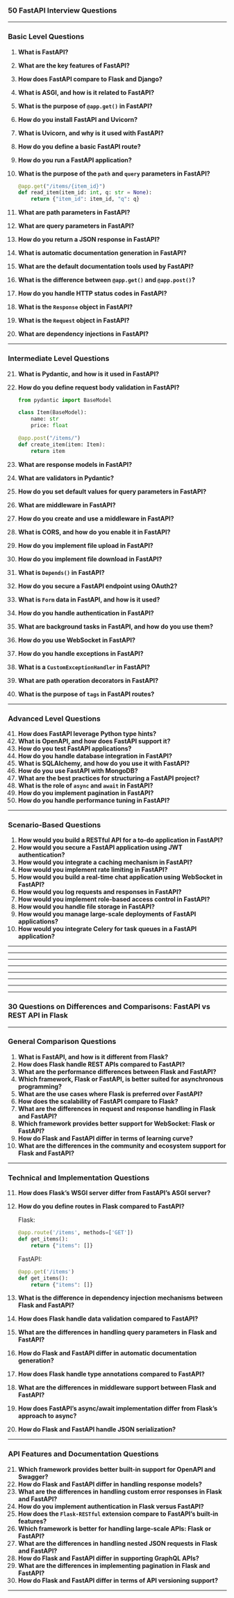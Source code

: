 ### **50 FastAPI Interview Questions**


---

### **Basic Level Questions**

1. **What is FastAPI?**
2. **What are the key features of FastAPI?**
3. **How does FastAPI compare to Flask and Django?**
4. **What is ASGI, and how is it related to FastAPI?**
5. **What is the purpose of `@app.get()` in FastAPI?**
6. **How do you install FastAPI and Uvicorn?**
7. **What is Uvicorn, and why is it used with FastAPI?**
8. **How do you define a basic FastAPI route?**
9. **How do you run a FastAPI application?**
10. **What is the purpose of the `path` and `query` parameters in FastAPI?**

    ```python
    @app.get("/items/{item_id}")
    def read_item(item_id: int, q: str = None):
        return {"item_id": item_id, "q": q}
    ```

11. **What are path parameters in FastAPI?**
12. **What are query parameters in FastAPI?**
13. **How do you return a JSON response in FastAPI?**
14. **What is automatic documentation generation in FastAPI?**
15. **What are the default documentation tools used by FastAPI?**
16. **What is the difference between `@app.get()` and `@app.post()`?**
17. **How do you handle HTTP status codes in FastAPI?**
18. **What is the `Response` object in FastAPI?**
19. **What is the `Request` object in FastAPI?**
20. **What are dependency injections in FastAPI?**

---

### **Intermediate Level Questions**

21. **What is Pydantic, and how is it used in FastAPI?**
22. **How do you define request body validation in FastAPI?**

    ```python
    from pydantic import BaseModel

    class Item(BaseModel):
        name: str
        price: float

    @app.post("/items/")
    def create_item(item: Item):
        return item
    ```

23. **What are response models in FastAPI?**
24. **What are validators in Pydantic?**
25. **How do you set default values for query parameters in FastAPI?**
26. **What are middleware in FastAPI?**
27. **How do you create and use a middleware in FastAPI?**
28. **What is CORS, and how do you enable it in FastAPI?**
29. **How do you implement file upload in FastAPI?**
30. **How do you implement file download in FastAPI?**
31. **What is `Depends()` in FastAPI?**
32. **How do you secure a FastAPI endpoint using OAuth2?**
33. **What is `Form` data in FastAPI, and how is it used?**
34. **How do you handle authentication in FastAPI?**
35. **What are background tasks in FastAPI, and how do you use them?**
36. **How do you use WebSocket in FastAPI?**
37. **How do you handle exceptions in FastAPI?**
38. **What is a `CustomExceptionHandler` in FastAPI?**
39. **What are path operation decorators in FastAPI?**
40. **What is the purpose of `tags` in FastAPI routes?**

---

### **Advanced Level Questions**

41. **How does FastAPI leverage Python type hints?**
42. **What is OpenAPI, and how does FastAPI support it?**
43. **How do you test FastAPI applications?**
44. **How do you handle database integration in FastAPI?**
45. **What is SQLAlchemy, and how do you use it with FastAPI?**
46. **How do you use FastAPI with MongoDB?**
47. **What are the best practices for structuring a FastAPI project?**
48. **What is the role of `async` and `await` in FastAPI?**
49. **How do you implement pagination in FastAPI?**
50. **How do you handle performance tuning in FastAPI?**

---

### **Scenario-Based Questions**

1. **How would you build a RESTful API for a to-do application in FastAPI?**
2. **How would you secure a FastAPI application using JWT authentication?**
3. **How would you integrate a caching mechanism in FastAPI?**
4. **How would you implement rate limiting in FastAPI?**
5. **How would you build a real-time chat application using WebSocket in FastAPI?**
6. **How would you log requests and responses in FastAPI?**
7. **How would you implement role-based access control in FastAPI?**
8. **How would you handle file storage in FastAPI?**
9. **How would you manage large-scale deployments of FastAPI applications?**
10. **How would you integrate Celery for task queues in a FastAPI application?**

---

---
---
---
---
---


---
---













### **30 Questions on Differences and Comparisons: FastAPI vs REST API in Flask**

---

### **General Comparison Questions**

1. **What is FastAPI, and how is it different from Flask?**
2. **How does Flask handle REST APIs compared to FastAPI?**
3. **What are the performance differences between Flask and FastAPI?**
4. **Which framework, Flask or FastAPI, is better suited for asynchronous programming?**
5. **What are the use cases where Flask is preferred over FastAPI?**
6. **How does the scalability of FastAPI compare to Flask?**
7. **What are the differences in request and response handling in Flask and FastAPI?**
8. **Which framework provides better support for WebSocket: Flask or FastAPI?**
9. **How do Flask and FastAPI differ in terms of learning curve?**
10. **What are the differences in the community and ecosystem support for Flask and FastAPI?**

---

### **Technical and Implementation Questions**

11. **How does Flask’s WSGI server differ from FastAPI’s ASGI server?**
12. **How do you define routes in Flask compared to FastAPI?**

    Flask:
    ```python
    @app.route('/items', methods=['GET'])
    def get_items():
        return {"items": []}
    ```

    FastAPI:
    ```python
    @app.get('/items')
    def get_items():
        return {"items": []}
    ```

13. **What is the difference in dependency injection mechanisms between Flask and FastAPI?**
14. **How does Flask handle data validation compared to FastAPI?**
15. **What are the differences in handling query parameters in Flask and FastAPI?**
16. **How do Flask and FastAPI differ in automatic documentation generation?**
17. **How does Flask handle type annotations compared to FastAPI?**
18. **What are the differences in middleware support between Flask and FastAPI?**
19. **How does FastAPI’s async/await implementation differ from Flask’s approach to async?**
20. **How do Flask and FastAPI handle JSON serialization?**

---

### **API Features and Documentation Questions**

21. **Which framework provides better built-in support for OpenAPI and Swagger?**
22. **How do Flask and FastAPI differ in handling response models?**
23. **What are the differences in handling custom error responses in Flask and FastAPI?**
24. **How do you implement authentication in Flask versus FastAPI?**
25. **How does the `Flask-RESTful` extension compare to FastAPI’s built-in features?**
26. **Which framework is better for handling large-scale APIs: Flask or FastAPI?**
27. **What are the differences in handling nested JSON requests in Flask and FastAPI?**
28. **How do Flask and FastAPI differ in supporting GraphQL APIs?**
29. **What are the differences in implementing pagination in Flask and FastAPI?**
30. **How do Flask and FastAPI differ in terms of API versioning support?**

---

















